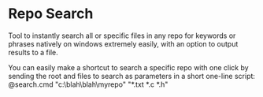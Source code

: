 # Repo Search
Tool to instantly search all or specific files in any repo for keywords or phrases natively on windows extremely easily, with an option to output results to a file.

You can easily make a shortcut to search a specific repo with one click by sending the root and files to search as parameters in a short one-line script:  
@search.cmd "c:\blah\blah\myrepo" "*.txt *.c *.h"